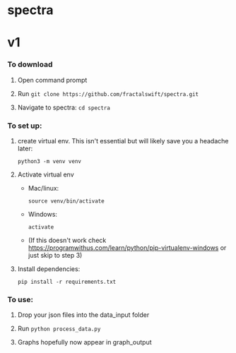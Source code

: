 # spectra

# v1

### To download

1. Open command prompt

2. Run `git clone https://github.com/fractalswift/spectra.git`

3. Navigate to spectra: `cd spectra`

### To set up:

1.  create virtual env. This isn't essential but will likely save you a headache later:

        python3 -m venv venv

2.  Activate virtual env

    - Mac/linux:

      `source venv/bin/activate`

    - Windows:

      `activate`

    - (If this doesn't work check https://programwithus.com/learn/python/pip-virtualenv-windows or just skip to step 3)

3.  Install dependencies:

    `pip install -r requirements.txt`

### To use:

1. Drop your json files into the data_input folder

2. Run `python process_data.py`

3. Graphs hopefully now appear in graph_output
